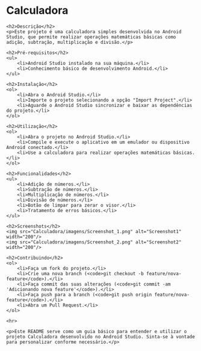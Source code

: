 <!DOCTYPE html>
<html lang="pt-br">
<head>
    <meta charset="UTF-8">
    <meta name="viewport" content="width=device-width, initial-scale=1.0">
    <title>Calculadora</title>
</head>
<body>
    <h1>Calculadora</h1>

    <h2>Descrição</h2>
    <p>Este projeto é uma calculadora simples desenvolvida no Android Studio, que permite realizar operações matemáticas básicas como adição, subtração, multiplicação e divisão.</p>

    <h2>Pré-requisitos</h2>
    <ul>
        <li>Android Studio instalado na sua máquina.</li>
        <li>Conhecimento básico de desenvolvimento Android.</li>
    </ul>

    <h2>Instalação</h2>
    <ol>
        <li>Abra o Android Studio.</li>
        <li>Importe o projeto selecionando a opção "Import Project".</li>
        <li>Aguarde o Android Studio sincronizar e baixar as dependências do projeto.</li>
    </ol>

    <h2>Utilização</h2>
    <ol>
        <li>Abra o projeto no Android Studio.</li>
        <li>Compile e execute o aplicativo em um emulador ou dispositivo Android conectado.</li>
        <li>Use a calculadora para realizar operações matemáticas básicas.</li>
    </ol>

    <h2>Funcionalidades</h2>
    <ul>
        <li>Adição de números.</li>
        <li>Subtração de números.</li>
        <li>Multiplicação de números.</li>
        <li>Divisão de números.</li>
        <li>Botão de limpar para zerar o visor.</li>
        <li>Tratamento de erros básicos.</li>
    </ul>

    <h2>Screenshots</h2>
    <img src="Calculadora/imagens/Screenshot_1.png" alt="Screenshot1" width="200"/>
    <img src="Calculadora/imagens/Screenshot_2.png" alt="Screenshot2" width="200"/>

    <h2>Contribuindo</h2>
    <ol>
        <li>Faça um fork do projeto.</li>
        <li>Crie uma nova branch (<code>git checkout -b feature/nova-feature</code>).</li>
        <li>Faça commit das suas alterações (<code>git commit -am 'Adicionando nova feature'</code>).</li>
        <li>Faça push para a branch (<code>git push origin feature/nova-feature</code>).</li>
        <li>Abra um Pull Request.</li>
    </ol>

    <hr>

    <p>Este README serve como um guia básico para entender e utilizar o projeto Calculadora desenvolvido no Android Studio. Sinta-se à vontade para personalizar conforme necessário.</p>
</body>
</html>
